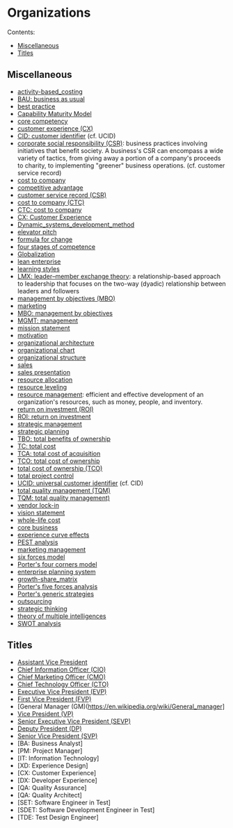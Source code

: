 # Organizations

Contents:

* [Miscellaneous](#misc)
* [Titles](#titles)


<h2><a name="misc">Miscellaneous</a></h2>

* [activity-based_costing](https://wikipedia.org/wiki/Activity-based_costing)
* [BAU: business as usual](TODO)
* [best practice](https://en.wikipedia.org/wiki/Best_practice)
* [Capability Maturity Model](https://wikipedia.org/wiki/Capability_Maturity_Model)
* [core competency](https://wikipedia.org/wiki/Core_competency)
* [customer experience (CX)](TODO)
* [CID: customer identifier](TODO) (cf. UCID)
* [corporate social responsibility (CSR)](https://en.wikipedia.org/wiki/Corporate_social_responsibility): business practices involving initiatives that benefit society. A business's CSR can encompass a wide variety of tactics, from giving away a portion of a company's proceeds to charity, to implementing "greener" business operations. (cf. customer service record)
* [cost to company](https://wikipedia.org/wiki/Cost_to_company)
* [competitive advantage](https://wikipedia.org/wiki/Competitive_advantage)
* [customer service record (CSR)](TODO)
* [cost to company (CTC)](https://en.wikipedia.org/wiki/Cost_to_company)
* [CTC: cost to company](https://en.wikipedia.org/wiki/Cost_to_company)
* [CX: Customer Experience](TODO)
* [Dynamic_systems_development_method](https://wikipedia.org/wiki/Dynamic_systems_development_method)
* [elevator pitch](https://wikipedia.org/wiki/Elevator_pitch)
* [formula for change](https://wikipedia.org/wiki/Formula_for_change)
* [four stages of competence](https://wikipedia.org/wiki/Four_stages_of_competence)
* [Globalization](https://en.wikipedia.org/wiki/Globalization)
* [lean enterprise](https://wikipedia.org/wiki/Lean_enterprise)
* [learning styles](https://wikipedia.org/wiki/Learning_styles)
* [LMX: leader–member exchange theory](https://en.wikipedia.org/wiki/Leader%E2%80%93member_exchange_theory): a relationship-based approach to leadership that focuses on the two-way (dyadic) relationship between leaders and followers
* [management by objectives (MBO)](https://en.wikipedia.org/wiki/Management_by_objectives)
* [marketing](https://en.wikipedia.org/wiki/Marketing)
* [MBO: management by objectives](https://en.wikipedia.org/wiki/Management_by_objectives)
* [MGMT: management](https://en.wikipedia.org/wiki/Management)
* [mission statement](https://wikipedia.org/wiki/Mission_statement)
* [motivation](https://wikipedia.org/wiki/Motivation)
* [organizational architecture](https://wikipedia.org/wiki/Organizational_architecture)
* [organizational chart](https://en.wikipedia.org/wiki/Organizational_chart)
* [organizational structure](https://wikipedia.org/wiki/Organizational_structure)
* [sales](https://en.wikipedia.org/wiki/Sales)
* [sales presentation](https://wikipedia.org/wiki/Sales_presentation)
* [resource allocation](https://en.wikipedia.org/wiki/Resource_allocation)
* [resource leveling](https://en.wikipedia.org/wiki/Resource_leveling)
* [resource management](https://en.wikipedia.org/wiki/Resource_management): efficient and effective development of an organization's resources, such as money, people, and inventory.
* [return on investment (ROI)](https://en.wikipedia.org/wiki/Return_on_investment)
* [ROI: return on investment](https://en.wikipedia.org/wiki/Return_on_investment)
* [strategic management](https://wikipedia.org/wiki/Strategic_management)
* [strategic planning](https://wikipedia.org/wiki/Strategic_planning)
* [TBO: total benefits of ownership](https://wikipedia.org/wiki/Total_benefits_of_ownership)
* [TC: total cost](https://wikipedia.org/wiki/Total_cost)
* [TCA: total cost of acquisition](https://wikipedia.org/wiki/Total_cost_of_acquisition)
* [TCO: total cost of ownership](https://en.wikipedia.org/wiki/Total_cost_of_ownership)
* [total cost of ownership (TCO)](https://en.wikipedia.org/wiki/Total_cost_of_ownership)
* [total project control](https://wikipedia.org/wiki/Total_project_control)
* [UCID: universal customer identifier](TODO) (cf. CID)
* [total quality management (TQM)](https://en.wikipedia.org/wiki/Total_quality_management)
* [TQM: total quality management)](https://en.wikipedia.org/wiki/Total_quality_management)
* [vendor lock-in](https://en.wikipedia.org/wiki/Vendor_lock-in)
* [vision statement](https://wikipedia.org/wiki/Vision_statement)
* [whole-life cost](https://wikipedia.org/wiki/Whole-life_cost)
* [core business](https://wikipedia.org/wiki/Core_business)
* [experience curve effects](https://wikipedia.org/wiki/Experience_curve_effects)
* [PEST analysis](https://wikipedia.org/wiki/PEST_analysis)
* [marketing management](https://wikipedia.org/wiki/Marketing_management)
* [six forces model](https://wikipedia.org/wiki/Six_forces_model)
* [Porter's four corners model](https://wikipedia.org/wiki/Porter%27s_four_corners_model)
* [enterprise planning system](https://wikipedia.org/wiki/Enterprise_planning_system)
* [growth-share_matrix](https://wikipedia.org/wiki/Growth%E2%80%93share_matrix)
* [Porter's five forces analysis](https://wikipedia.org/wiki/Porter%27s_five_forces_analysis)
* [Porter's generic strategies](https://wikipedia.org/wiki/Porter%27s_generic_strategies)
* [outsourcing](https://wikipedia.org/wiki/Outsourcing)
* [strategic thinking](https://wikipedia.org/wiki/Strategic_thinking)
* [theory of multiple intelligences](https://wikipedia.org/wiki/Theory_of_multiple_intelligences)
* [SWOT analysis](https://wikipedia.org/wiki/SWOT_analysis)


<h2><a name="titles">Titles</a></h2>

* [Assistant Vice President](https://en.wikipedia.org/wiki/Vice_president#In_business)
* [Chief Information Officer (CIO)](https://en.wikipedia.org/wiki/Chief_information_officer)
* [Chief Marketing Officer (CMO)](https://en.wikipedia.org/wiki/Chief_marketing_officer)
* [Chief Technology Officer (CTO)](https://en.wikipedia.org/wiki/Chief_technology_officer)
* [Executive Vice President (EVP)](https://en.wikipedia.org/wiki/Vice_president#In_business)
* [First Vice President (FVP)](https://en.wikipedia.org/wiki/Vice_president#In_business)
* [General Manager (GM)(https://en.wikipedia.org/wiki/General_manager]
* [Vice President (VP)](https://en.wikipedia.org/wiki/Vice_president#In_business)
* [Senior Executive Vice President (SEVP)](https://en.wikipedia.org/wiki/Vice_president#In_business)
* [Deputy President (DP)](https://en.wikipedia.org/wiki/Vice_president#In_business)
* [Senior Vice President (SVP)](https://en.wikipedia.org/wiki/Vice_president#In_business)
* [BA: Business Analyst]
* [PM: Project Manager]
* [IT: Information Technology]
* [XD: Experience Design]
* [CX: Customer Experience]
* [DX: Developer Experience]
* [QA: Quality Assurance]
* [QA: Quality Architect]
* [SET: Software Engineer in Test]
* [SDET: Software Development Engineer in Test]
* [TDE: Test Design Engineer]